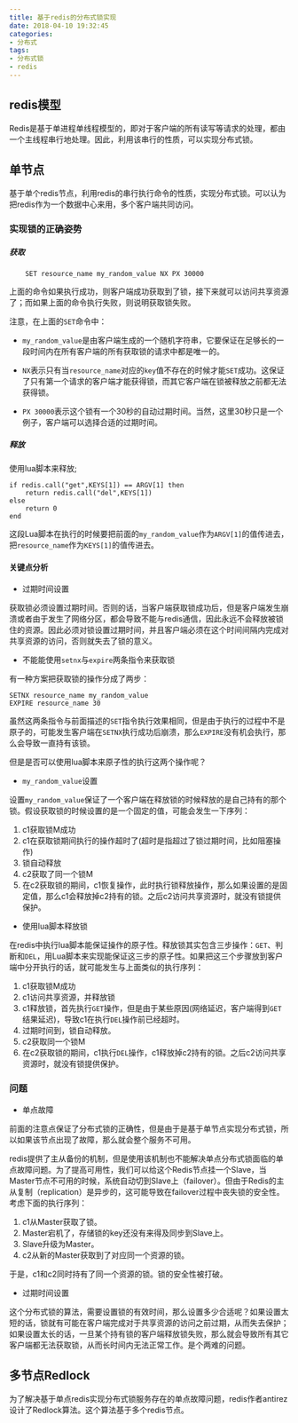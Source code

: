 ```yaml
---
title: 基于redis的分布式锁实现
date: 2018-04-10 19:32:45
categories: 
- 分布式
tags:
- 分布式锁
- redis
---
```


## redis模型

Redis是基于单进程单线程模型的，即对于客户端的所有读写等请求的处理，都由一个主线程串行地处理。因此，利用该串行的性质，可以实现分布式锁。

<!-- more -->

## 单节点

基于单个redis节点，利用redis的串行执行命令的性质，实现分布式锁。可以认为把redis作为一个数据中心来用，多个客户端共同访问。

### 实现锁的正确姿势

##### 获取

        SET resource_name my_random_value NX PX 30000

上面的命令如果执行成功，则客户端成功获取到了锁，接下来就可以访问共享资源了；而如果上面的命令执行失败，则说明获取锁失败。

注意，在上面的`SET`命令中：

- `my_random_value`是由客户端生成的一个随机字符串，它要保证在足够长的一段时间内在所有客户端的所有获取锁的请求中都是唯一的。

- `NX`表示只有当`resource_name`对应的`key`值不存在的时候才能`SET`成功。这保证了只有第一个请求的客户端才能获得锁，而其它客户端在锁被释放之前都无法获得锁。
- `PX 30000`表示这个锁有一个30秒的自动过期时间。当然，这里30秒只是一个例子，客户端可以选择合适的过期时间。

##### 释放

使用lua脚本来释放;

    if redis.call("get",KEYS[1]) == ARGV[1] then
        return redis.call("del",KEYS[1])
    else
        return 0
    end

这段Lua脚本在执行的时候要把前面的`my_random_value`作为`ARGV[1]`的值传进去，把`resource_name`作为`KEYS[1]`的值传进去。

#### 关键点分析

- 过期时间设置

获取锁必须设置过期时间。否则的话，当客户端获取锁成功后，但是客户端发生崩溃或者由于发生了网络分区，都会导致不能与redis通信，因此永远不会释放被锁住的资源。因此必须对锁设置过期时间，并且客户端必须在这个时间间隔内完成对共享资源的访问，否则就失去了锁的意义。

- 不能能使用`setnx`与`expire`两条指令来获取锁

有一种方案把获取锁的操作分成了两步：

    SETNX resource_name my_random_value
    EXPIRE resource_name 30

虽然这两条指令与前面描述的`SET`指令执行效果相同，但是由于执行的过程中不是原子的，可能发生客户端在`SETNX`执行成功后崩溃，那么`EXPIRE`没有机会执行，那么会导致一直持有该锁。

但是是否可以使用lua脚本来原子性的执行这两个操作呢？

- `my_random_value`设置

设置`my_random_value`保证了一个客户端在释放锁的时候释放的是自己持有的那个锁。假设获取锁的时候设置的是一个固定的值，可能会发生一下序列：

1. c1获取锁M成功
2. c1在获取锁期间执行的操作超时了(超时是指超过了锁过期时间，比如阻塞操作)
3. 锁自动释放
4. c2获取了同一个锁M
5. 在c2获取锁的期间，c1恢复操作，此时执行锁释放操作，那么如果设置的是固定值，那么c1会释放掉c2持有的锁。之后c2访问共享资源时，就没有锁提供保护。

- 使用lua脚本释放锁

在redis中执行lua脚本能保证操作的原子性。释放锁其实包含三步操作：`GET`、判断和`DEL`，用Lua脚本来实现能保证这三步的原子性。如果把这三个步骤放到客户端中分开执行的话，就可能发生与上面类似的执行序列：

1. c1获取锁M成功
2. c1访问共享资源，并释放锁
3. c1释放锁，首先执行`GET`操作，但是由于某些原因(网络延迟，客户端得到`GET`结果延迟)，导致c1在执行`DEL`操作前已经超时。
4. 过期时间到，锁自动释放。
5. c2获取同一个锁M
6. 在c2获取锁的期间，c1执行`DEL`操作，c1释放掉c2持有的锁。之后c2访问共享资源时，就没有锁提供保护。

### 问题

- 单点故障

前面的注意点保证了分布式锁的正确性，但是由于是基于单节点实现分布式锁，所以如果该节点出现了故障，那么就会整个服务不可用。

redis提供了主从备份的机制，但是使用该机制也不能解决单点分布式锁面临的单点故障问题。为了提高可用性，我们可以给这个Redis节点挂一个Slave，当Master节点不可用的时候，系统自动切到Slave上（failover）。但由于Redis的主从复制（replication）是异步的，这可能导致在failover过程中丧失锁的安全性。考虑下面的执行序列：

1. c1从Master获取了锁。
2. Master宕机了，存储锁的key还没有来得及同步到Slave上。
3. Slave升级为Master。
4. c2从新的Master获取到了对应同一个资源的锁。

于是，c1和c2同时持有了同一个资源的锁。锁的安全性被打破。

- 过期时间设置

这个分布式锁的算法，需要设置锁的有效时间，那么设置多少合适呢？如果设置太短的话，锁就有可能在客户端完成对于共享资源的访问之前过期，从而失去保护；如果设置太长的话，一旦某个持有锁的客户端释放锁失败，那么就会导致所有其它客户端都无法获取锁，从而长时间内无法正常工作。是个两难的问题。

## 多节点Redlock

为了解决基于单点redis实现分布式锁服务存在的单点故障问题，redis作者antirez设计了Redlock算法。这个算法基于多个redis节点。